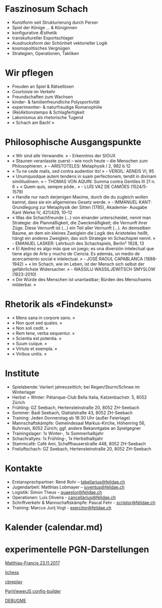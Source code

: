
# Faszinosum Schach
* Kunstform seit Strukturierung durch Perser
* Spiel der Könige … &amp; Königinnen
* konfigurative Æsthetik
* transkultureller Exportschlager
* Ausdrucksform der Schönheit vektorieller Logik
* kosmopolitisches Vergnügen
* Strategien, Operationen, Taktiken

# Wir pflegen
* Freuden an Spiel &amp; Rätsellösen
* Courtoisie im Verkehr
* Freundschaften zum Wachsen
* kinder- & familienfreundliche Polysportivität
* experimentier- &amp; naturfreudige Romanophilie
* (Re)Aktionstempo &amp; Schlagfertigkeit
* Lakonismus als rhetorische Tugend
* « Schach am Bach! »

# Philosophische Ausgangspunkte
* « Wir sind alle Verwandte. » - Erkenntnis der SIOUX
* « Staunen veranlasste zuerst – wie noch heute – die Menschen zum
Philosophieren. » – ARISTOTELES: Metaphysik I 2, 982 b 12
* « Tu ne cede malis, sed contra audentior ito! » - VERGIL: AENEIS VI, 95
* « Unumquodque autem tendens in suam perfectionem, tendit in divinam
similitudinem. » – THOMAS VON AQUIN: Summa contra Gentiles III 21 n. 6 + « Quem
quis, sempre pôde.. » - LUÍS VAZ DE CAMÕES (1524/5-1579)
* « Handle nur nach derjenigen Maxime, durch die du zugleich wollen kannst, dass
sie ein allgemeines Gesetz werde. » - IMMANUEL
KANT: Grundlegung zur Metaphysik der Sitten (1785), Akademie- Ausgabe Kant
Werke IV, 421/429, 10–12
* « Was die Schachfreunde (...) von einander unterscheidet, nennt man Strategie:
die Planmäßigkeit, die Zweckmäßigkeit; die Vernunft ihrer Züge.
Diese Vernunft ist (...) ein Teil aller Vernunft (...). An demselben Baume, an dem
ein kleines Zweiglein die Logik des Aristoteles heißt, hängt ein anderes Zweiglein,
das sich Strategie im Schachspiel nennt. » - EMANUEL LASKER: Lehrbuch des
Schachspiels, Berlin² 1928, 13
* « El Ajedrez es algo más que un juego; es una diversión intelectual que tiene algo
de Arte y mucho de Ciencia. Es además, un medio de acercamiento social e
intelectual. » - JOSÉ RAOUL CAPABLANCA (1888-1942) + « Im
Schach, wie im Leben, ist der Mensch sich selbst der gefährlichste
Widersacher. » - WASSILIJ WASSILJEWITSCH SMYSLOW (1923-2010)
* « Die Würde des Menschen ist unantastbar; Bürden des Menschseins milderbar. »

# Rhetorik als «Findekunst»
* « Mens sana in corpore sano. »
* « Non quot sed quales. »
* « Non soli cedit. »
* « Rem tene, verba sequentur. »
* « Scientia est potentia. »
* « Suum cuique. »
* « Virtute et exempla. »
* « Viribus unitis. »

# Institute
* Spielabende: Variiert jahreszeitlich; bei Regen/Sturm/Schnee im Winterlager
* Herbst + Winter: Pétanque-Club Bella Italia, Katzenbachstr. 5, 8052 Zürich
* Frühling: GZ Seebach, Hertensteinstraße 20, 8052 ZH-Seebach
* Sommer: Badi Seebach, Glattalstraße 43, 8052 ZH-Seebach
* Training: Jeden Donnerstag ab 18:30 Uhr (außer Feiertage)
* Mannschaftskämpfe: Gemeindesaal Markus-Kirche, Höhenring 56, Buhnrain,
8052 Zürich; ggf. andere Bekanntgabe an Spielgegner
* Trainingslager: 1x Winter-, 1x Sommerhalbjahr
* Schachrallyes: 1x Frühling-, 1x Herbsthalbjahr
* Stammcafé: Café Ami, Schaffhauserstraße 448, 8052 ZH-Seebach
* Freiluftschach: GZ Seebach, Hertensteinstraße 20, 8052 ZH-Seebach

# Kontakte
* Erstansprechpartner: René Rohr – tabellarius@felidae.ch
* Jugendarbeit: Matthias Lobmayer – iuventus@felidae.ch
* Logistik: Simon Theus - quaestor@felidae.ch
* Operationen: Luís Oliveira - cancellarius@felidae.ch
* Schriftverkehr &amp; Mannschaftskämpfe: Pascal Fehr - scriptor@felidae.ch
* Training: Marcus Jurij Vogt - exercitor@felidae.ch


# Kalender (calendar.md)

# experimentelle PGN-Darstellungen
[Matthias-Francis 23.11.2017](pgnvjs095/examples/mf.html)

[lichess](lichesstest.html)

[cbreplay](start.html)

[PgnViewerJS config-builder](http://mliebelt.github.io/PgnViewerJS/docu/example/config.html)

[DEBUGME](pgnvjs095/examples/aronian.html)




